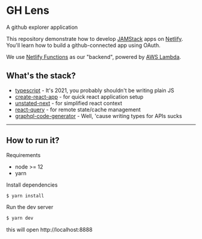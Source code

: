 # GH Lens
A github explorer application

This repository demonstrate how to develop [JAMStack](https://jamstack.org/) apps on [Netlify](https://www.netlify.com).
You'll learn how to build a github-connected app using OAuth.

We use [Netlify Functions](https://www.netlify.com/products/functions/) as our "backend", powered by [AWS Lambda](https://aws.amazon.com/lambda/).

 ## What's the stack?

* [typescript](https://www.typescriptlang.org/) - It's 2021, you probably shouldn't be writing plain JS
* [create-react-app](https://create-react-app.dev/) - for quick react application setup
* [unstated-next](https://github.com/jamiebuilds/unstated-next) - for simplified react context
* [react-query](https://react-query.tanstack.com/) - for remote state/cache management
* [graphql-code-generator](https://graphql-code-generator.com/) - Well, 'cause writing types for APIs sucks

---

## How to run it?

Requirements
* node >= 12
* yarn


Install dependencies
```sh
$ yarn install
```

Run the dev server
```sh
$ yarn dev
```
 this will open http://localhost:8888